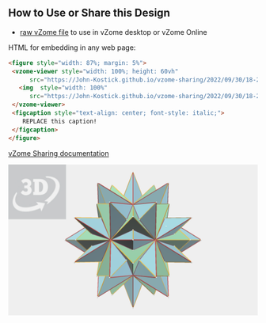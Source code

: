 
## How to Use or Share this Design

 - [raw vZome file](<https://raw.githubusercontent.com/John-Kostick/vzome-sharing/main/2022/09/30/18-28-16-Enneacon-Stellation-5/Enneacon-Stellation-5.vZome>) to use in vZome desktop or vZome Online
 
 HTML for embedding in any web page:
 ```html
<figure style="width: 87%; margin: 5%">
  <vzome-viewer style="width: 100%; height: 60vh"
       src="https://John-Kostick.github.io/vzome-sharing/2022/09/30/18-28-16-Enneacon-Stellation-5/Enneacon-Stellation-5.vZome" >
    <img  style="width: 100%"
       src="https://John-Kostick.github.io/vzome-sharing/2022/09/30/18-28-16-Enneacon-Stellation-5/Enneacon-Stellation-5.png" >
  </vzome-viewer>
  <figcaption style="text-align: center; font-style: italic;">
     REPLACE this caption!
  </figcaption>
</figure>
 ```

[vZome Sharing documentation](https://vzome.github.io/vzome/sharing.html#how-it-works)

![Image](<Enneacon-Stellation-5.png>)

